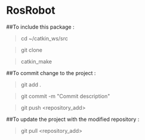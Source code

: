 # RosRobot

##To include this package :

> cd ~/catkin_ws/src

> git clone <address>
  
> catkin_make

##To commit change to the project :

> git add .

> git commit -m "Commit description"

> git push <repository_add> <branch>
  
##To update the project with the modified repository :

> git pull <repository_add> <branch>
